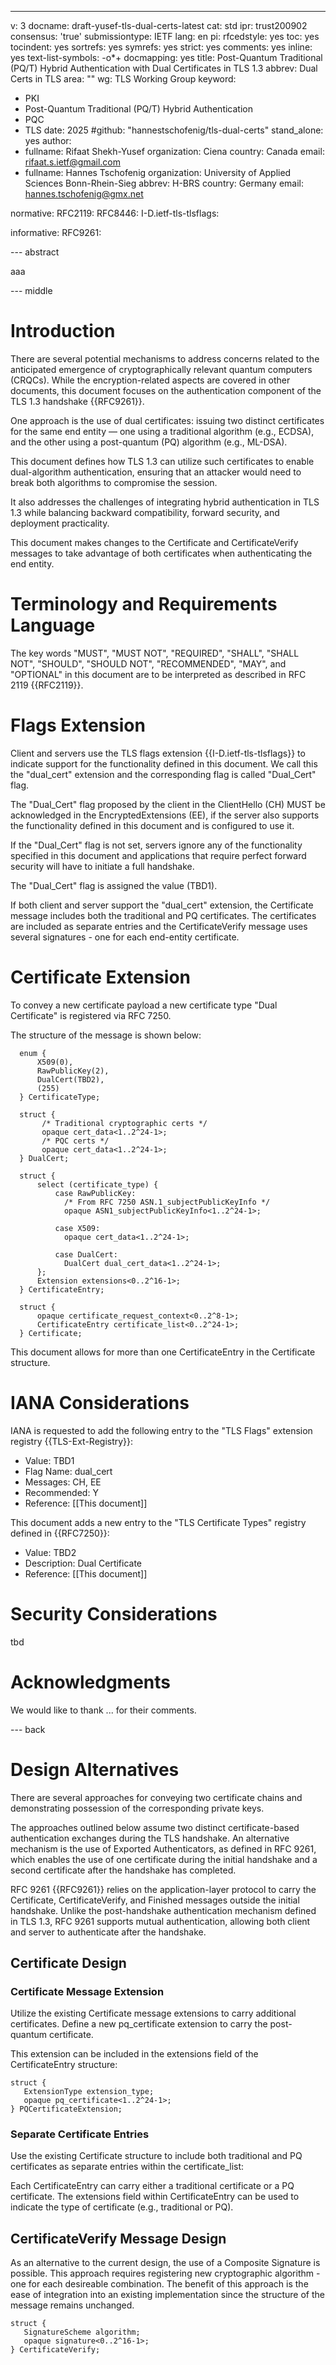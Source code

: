 ---
v: 3
docname: draft-yusef-tls-dual-certs-latest
cat: std
ipr: trust200902
consensus: 'true'
submissiontype: IETF
lang: en
pi:
  rfcedstyle: yes
  toc: yes
  tocindent: yes
  sortrefs: yes
  symrefs: yes
  strict: yes
  comments: yes
  inline: yes
  text-list-symbols: -o*+
  docmapping: yes
title: Post-Quantum Traditional (PQ/T) Hybrid Authentication with Dual Certificates in TLS 1.3
abbrev: Dual Certs in TLS
area: ""
wg: TLS Working Group
keyword:
 - PKI
 - Post-Quantum Traditional (PQ/T) Hybrid Authentication
 - PQC
 - TLS
date: 2025
#github: "hannestschofenig/tls-dual-certs"
stand_alone: yes
author:
  -
    fullname: Rifaat Shekh-Yusef
    organization: Ciena
    country: Canada
    email: rifaat.s.ietf@gmail.com
 -
    fullname: Hannes Tschofenig
    organization: University of Applied Sciences Bonn-Rhein-Sieg
    abbrev: H-BRS
    country: Germany
    email: hannes.tschofenig@gmx.net

normative:
  RFC2119:
  RFC8446:
  I-D.ietf-tls-tlsflags:

informative:
  RFC9261:

--- abstract

aaa

--- middle

#  Introduction

There are several potential mechanisms to address concerns related to the anticipated emergence of cryptographically relevant quantum computers (CRQCs). While the encryption-related aspects are covered in other documents, this document focuses on the authentication component of the TLS 1.3 handshake {{RFC9261}}.

One approach is the use of dual certificates: issuing two distinct certificates for the same end entity — one using a traditional algorithm (e.g., ECDSA), and the other using a post-quantum (PQ) algorithm (e.g., ML-DSA).

This document defines how TLS 1.3 can utilize such certificates to enable dual-algorithm authentication, ensuring that an attacker would need to break both algorithms to compromise the session.

It also addresses the challenges of integrating hybrid authentication in TLS 1.3 while balancing backward compatibility, forward security, and deployment practicality.

This document makes changes to the Certificate and CertificateVerify messages to take advantage of both certificates when authenticating the end entity.

# Terminology and Requirements Language

The key words "MUST", "MUST NOT", "REQUIRED", "SHALL", "SHALL NOT",
"SHOULD", "SHOULD NOT", "RECOMMENDED", "MAY", and "OPTIONAL" in this
document are to be interpreted as described in RFC 2119 {{RFC2119}}.

# Flags Extension

Client and servers use the TLS flags extension
{{I-D.ietf-tls-tlsflags}} to indicate support for the functionality
defined in this document.  We call this the "dual_cert"
extension and the corresponding flag is called "Dual_Cert"
flag.

The "Dual_Cert" flag proposed by the client in the
ClientHello (CH) MUST be acknowledged in the EncryptedExtensions
(EE), if the server also supports the functionality defined in this
document and is configured to use it.

If the "Dual_Cert" flag is not set, servers ignore any of
the functionality specified in this document and applications that
require perfect forward security will have to initiate a full
handshake.

The "Dual_Cert" flag is assigned the value (TBD1).

If both client and server support the "dual_cert" extension,
the Certificate message includes both the traditional and
PQ certificates. The certificates are included as separate entries
and the CertificateVerify message uses several signatures - one for
each end-entity certificate.

# Certificate Extension

To convey a new certificate payload a new certificate type
"Dual Certificate" is registered via RFC 7250.

The structure of the message is shown below:

~~~
  enum {
      X509(0),
      RawPublicKey(2),
      DualCert(TBD2),
      (255)
  } CertificateType;

  struct {
       /* Traditional cryptographic certs */
       opaque cert_data<1..2^24-1>;
       /* PQC certs */
       opaque cert_data<1..2^24-1>;
  } DualCert;

  struct {
      select (certificate_type) {
          case RawPublicKey:
            /* From RFC 7250 ASN.1_subjectPublicKeyInfo */
            opaque ASN1_subjectPublicKeyInfo<1..2^24-1>;

          case X509:
            opaque cert_data<1..2^24-1>;

          case DualCert:
            DualCert dual_cert_data<1..2^24-1>;
      };
      Extension extensions<0..2^16-1>;
  } CertificateEntry;

  struct {
      opaque certificate_request_context<0..2^8-1>;
      CertificateEntry certificate_list<0..2^24-1>;
  } Certificate;
~~~

This document allows for more than one CertificateEntry in the Certificate structure.

#  IANA Considerations

IANA is requested to add the following entry to the "TLS Flags"
extension registry {{TLS-Ext-Registry}}:

 *  Value: TBD1
 *  Flag Name: dual_cert
 *  Messages: CH, EE
 *  Recommended: Y
 *  Reference: [[This document]]

This document adds a new entry to the "TLS Certificate Types"
registry defined in {{RFC7250}}:

-  Value: TBD2
-  Description: Dual Certificate
-  Reference: [[This document]]

#  Security Considerations

tbd

# Acknowledgments

We would like to thank ... for their comments.

--- back

# Design Alternatives

There are several approaches for conveying two certificate chains and demonstrating possession of the corresponding private keys.

The approaches outlined below assume two distinct certificate-based authentication exchanges during the TLS handshake. An alternative mechanism is the use of Exported Authenticators, as defined in RFC 9261, which enables the use of one certificate during the initial handshake and a second certificate after the handshake has completed.

RFC 9261 {{RFC9261}} relies on the application-layer protocol to carry the Certificate, CertificateVerify, and Finished messages outside the initial handshake. Unlike the post-handshake authentication mechanism defined in TLS 1.3, RFC 9261 supports mutual authentication, allowing both client and server to authenticate after the handshake.

## Certificate Design

### Certificate Message Extension

Utilize the existing Certificate message extensions to carry additional certificates. Define a new pq_certificate extension to carry the post-quantum certificate.

This extension can be included in the extensions field of the CertificateEntry structure:

~~~
struct {
   ExtensionType extension_type;
   opaque pq_certificate<1..2^24-1>;
} PQCertificateExtension;
~~~

### Separate Certificate Entries

Use the existing Certificate structure to include both traditional and PQ certificates as separate entries within the certificate_list:

Each CertificateEntry can carry either a traditional certificate or a PQ certificate. The extensions field within CertificateEntry can be used to indicate the type of certificate (e.g., traditional or PQ).

## CertificateVerify Message Design

As an alternative to the current design, the use of a Composite Signature is possible. This approach requires registering new cryptographic algorithm - one for each desireable combination. The benefit of this approach is the ease of integration into an existing implementation since the structure of the message remains unchanged.

~~~
struct {
   SignatureScheme algorithm;
   opaque signature<0..2^16-1>;
} CertificateVerify;
~~~

